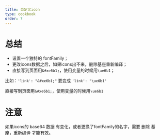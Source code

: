 ```yaml
---
title: 自定义icon
type: cookbook
order: 7
---
```


# 总结
- 设置一个独特的 fontFamily；
- 更改icons数据之后，如果icons出不来，删除基座重新编译；
- 直接写到页面用`&#xe6b1;`，使用变量的时候用`\ue6b1`；

比如：`'link': "&#xe6b1;"` 要变成 `'link': "\ue6b1"`

直接写到页面用`&#xe6b1;`，使用变量的时候用`\ue6b1`

# 注意
如果icons的 base64 数据 有变化，或者更换了fontFamily的名字，需要 删除 基座，重新编译 才能有效。
